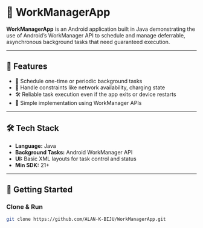 # 🔄 WorkManagerApp

**WorkManagerApp** is an Android application built in Java demonstrating the use of Android’s WorkManager API to schedule and manage deferrable, asynchronous background tasks that need guaranteed execution.

---

## 🎯 Features

- 📅 Schedule one-time or periodic background tasks  
- 🔄 Handle constraints like network availability, charging state  
- 🛠️ Reliable task execution even if the app exits or device restarts  
- 🔧 Simple implementation using WorkManager APIs

---

## 🛠️ Tech Stack

- **Language:** Java  
- **Background Tasks:** Android WorkManager API  
- **UI:** Basic XML layouts for task control and status  
- **Min SDK:** 21+

---

## 🚀 Getting Started

### Clone & Run
```bash
git clone https://github.com/ALAN-K-BIJU/WorkManagerApp.git
